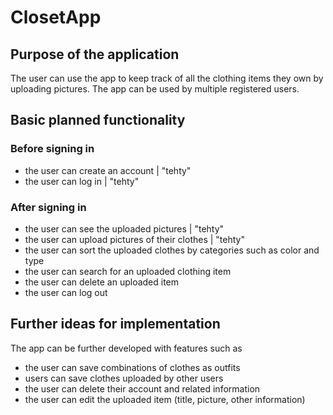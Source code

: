 # ClosetApp

## Purpose of the application
The user can use the app to keep track of all the clothing items they own by uploading pictures. 
The app can be used by multiple registered users.

## Basic planned functionality
### Before signing in
- the user can create an account | "tehty"
- the user can log in | "tehty"

### After signing in
- the user can see the uploaded pictures | "tehty"
- the user can upload pictures of their clothes | "tehty"
- the user can sort the uploaded clothes by categories such as color and type
- the user can search for an uploaded clothing item
- the user can delete an uploaded item
- the user can log out

## Further ideas for implementation
The app can be further developed with features such as
- the user can save combinations of clothes as outfits
- users can save clothes uploaded by other users
- the user can delete their account and related information
- the user can edit the uploaded item (title, picture, other information)
